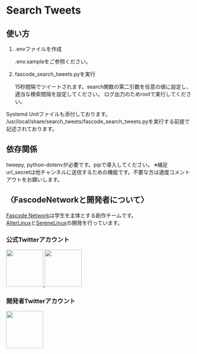 # Search Tweets
## 使い方
1. .envファイルを作成

    .env.sampleをご参照ください。


2. fascode_search_tweets.pyを実行

    15秒間隔でツイートされます。search関数の第二引数を任意の値に設定し、適当な検索間隔を設定してください。
    ログ出力のためrootで実行してください。

Systemd Unitファイルも添付しております。 /usr/local/share/search_tweets/fascode_search_tweets.pyを実行する前提で記述されております。

## 依存関係
tweepy, python-dotenvが必要です。pipで導入してください。
※補足 url_secretは他チャンネルに送信するための機能です。不要な方は適度コメントアウトをお願いします。
<h2>〈FascodeNetworkと開発者について〉</h2>
<a href="https://fascode.net/">Fascode Network</a>は学生を主体とする創作チームです。<br>
<a href="https://fascode.net/projects/linux/alter/">AlterLinux</a>と<a href="https://fascode.net/projects/linux/serene/">SereneLinux</a>の開発を行っています。

<h3>公式Twitterアカウント</h3>
<a href="https://twitter.com/FascodeNetwork">
        <img src="https://pbs.twimg.com/profile_images/1245716817831530497/JEkKX1XN_400x400.jpg" width="100px">
</a>
<a href="https://twitter.com/Fascode_JP">
        <img src="https://pbs.twimg.com/profile_images/1245682659231068160/Nn5tPUvB_400x400.jpg" width="100px">
</a>

<h3>開発者Twitterアカウント</h3>
<a href="https://twitter.com/YangDevJP">
        <img src="https://avatars0.githubusercontent.com/u/47053316" width="100px">
</a>

